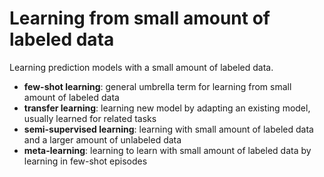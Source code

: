 # Learning from small amount of labeled data 
Learning prediction models with a small amount of labeled data. 
* **few-shot learning**: general umbrella term for learning from small amount of labeled data
* **transfer learning**: learning new model by adapting an existing model, usually learned for related tasks
* **semi-supervised learning**: learning with small amount of labeled data and a larger amount of unlabeled data
* **meta-learning**: learning to learn with small amount of labeled data by learning in few-shot episodes
